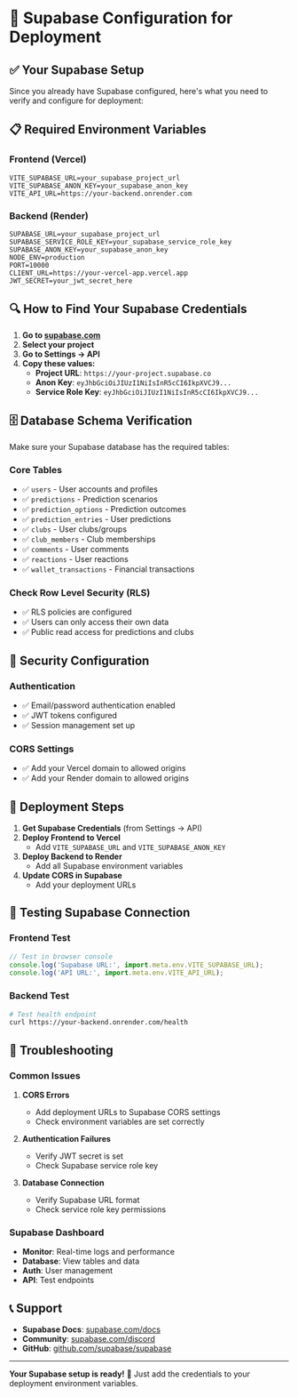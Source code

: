 # 🔗 Supabase Configuration for Deployment

## ✅ Your Supabase Setup

Since you already have Supabase configured, here's what you need to verify and configure for deployment:

## 📋 Required Environment Variables

### **Frontend (Vercel)**
```
VITE_SUPABASE_URL=your_supabase_project_url
VITE_SUPABASE_ANON_KEY=your_supabase_anon_key
VITE_API_URL=https://your-backend.onrender.com
```

### **Backend (Render)**
```
SUPABASE_URL=your_supabase_project_url
SUPABASE_SERVICE_ROLE_KEY=your_supabase_service_role_key
SUPABASE_ANON_KEY=your_supabase_anon_key
NODE_ENV=production
PORT=10000
CLIENT_URL=https://your-vercel-app.vercel.app
JWT_SECRET=your_jwt_secret_here
```

## 🔍 How to Find Your Supabase Credentials

1. **Go to [supabase.com](https://supabase.com)**
2. **Select your project**
3. **Go to Settings → API**
4. **Copy these values:**
   - **Project URL**: `https://your-project.supabase.co`
   - **Anon Key**: `eyJhbGciOiJIUzI1NiIsInR5cCI6IkpXVCJ9...`
   - **Service Role Key**: `eyJhbGciOiJIUzI1NiIsInR5cCI6IkpXVCJ9...`

## 🗄️ Database Schema Verification

Make sure your Supabase database has the required tables:

### **Core Tables**
- ✅ `users` - User accounts and profiles
- ✅ `predictions` - Prediction scenarios
- ✅ `prediction_options` - Prediction outcomes
- ✅ `prediction_entries` - User predictions
- ✅ `clubs` - User clubs/groups
- ✅ `club_members` - Club memberships
- ✅ `comments` - User comments
- ✅ `reactions` - User reactions
- ✅ `wallet_transactions` - Financial transactions

### **Check Row Level Security (RLS)**
- ✅ RLS policies are configured
- ✅ Users can only access their own data
- ✅ Public read access for predictions and clubs

## 🔐 Security Configuration

### **Authentication**
- ✅ Email/password authentication enabled
- ✅ JWT tokens configured
- ✅ Session management set up

### **CORS Settings**
- ✅ Add your Vercel domain to allowed origins
- ✅ Add your Render domain to allowed origins

## 🚀 Deployment Steps

1. **Get Supabase Credentials** (from Settings → API)
2. **Deploy Frontend to Vercel**
   - Add `VITE_SUPABASE_URL` and `VITE_SUPABASE_ANON_KEY`
3. **Deploy Backend to Render**
   - Add all Supabase environment variables
4. **Update CORS in Supabase**
   - Add your deployment URLs

## 🧪 Testing Supabase Connection

### **Frontend Test**
```javascript
// Test in browser console
console.log('Supabase URL:', import.meta.env.VITE_SUPABASE_URL);
console.log('API URL:', import.meta.env.VITE_API_URL);
```

### **Backend Test**
```bash
# Test health endpoint
curl https://your-backend.onrender.com/health
```

## 🔧 Troubleshooting

### **Common Issues**

1. **CORS Errors**
   - Add deployment URLs to Supabase CORS settings
   - Check environment variables are set correctly

2. **Authentication Failures**
   - Verify JWT secret is set
   - Check Supabase service role key

3. **Database Connection**
   - Verify Supabase URL format
   - Check service role key permissions

### **Supabase Dashboard**
- **Monitor**: Real-time logs and performance
- **Database**: View tables and data
- **Auth**: User management
- **API**: Test endpoints

## 📞 Support

- **Supabase Docs**: [supabase.com/docs](https://supabase.com/docs)
- **Community**: [supabase.com/discord](https://supabase.com/discord)
- **GitHub**: [github.com/supabase/supabase](https://github.com/supabase/supabase)

---

**Your Supabase setup is ready!** 🎉
Just add the credentials to your deployment environment variables.
